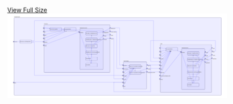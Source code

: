 [View Full Size](https://raw.githubusercontent.com/mingfang/terraform-k8s-modules/master/examples/scylla/diagram.svg?sanitize=true)<img src="diagram.svg"/>
